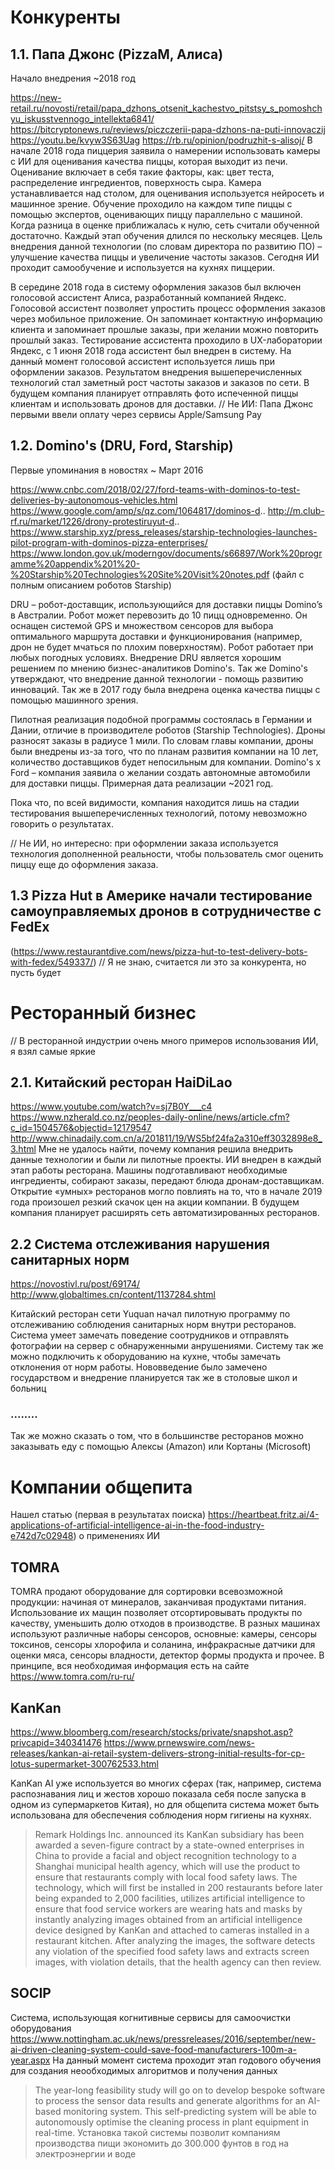 # Конкуренты
## 1.1. Папа Джонс (PizzaM, Алиса)
Начало внедрения ~2018 год

https://new-retail.ru/novosti/retail/papa_dzhons_otsenit_kachestvo_pitstsy_s_pomoshchyu_iskusstvennogo_intellekta6841/
https://bitcryptonews.ru/reviews/piczczerii-papa-dzhons-na-puti-innovaczij
https://youtu.be/kvyw3S63Uag
https://rb.ru/opinion/podruzhit-s-alisoj/
В начале 2018 года пиццерия заявила о намерении использовать камеры с ИИ для оценивания качества пиццы, которая выходит из печи. Оценивание включает в себя такие факторы, как: цвет теста, распределение ингредиентов, поверхность сыра. Камера устанавливается над столом, для оценивания используется нейросеть и машинное зрение. Обучение проходило на каждом типе пиццы с помощью экспертов, оценивающих пиццу параллельно с машиной. Когда разница в оценке приближалась к нулю, сеть считали обученной достаточно. Каждый этап обучения длился по нескольку месяцев. Цель внедрения данной технологии (по словам директора по развитию ПО) – улучшение качества пиццы и увеличение частоты заказов. Сегодня ИИ проходит самообучение и используется на кухнях пиццерии.

В середине 2018 года в систему оформления заказов был включен голосовой ассистент Алиса, разработанный компанией Яндекс. Голосовой ассистент позволяет упростить процесс оформления заказов через мобильное приложение. Он запоминает контактную информацию клиента и запоминает прошлые заказы, при желании можно повторить прошлый заказ. Тестирование ассистента проходило в UX-лаборатории Яндекс, с 1 июня 2018 года ассистент был внедрен в систему. На данный момент голосовой ассистент используется лишь при оформлении заказов.
Результатом внедрения вышеперечисленных технологий стал заметный рост частоты заказов и заказов по сети. В будущем компания планирует отправлять фото испеченной пиццы клиентам и использовать дронов для доставки.
// Не ИИ: Папа Джонс первыми ввели оплату через сервисы Apple/Samsung Pay 

## 1.2. Domino's (DRU, Ford, Starship)
Первые упоминания в новостях ~ Март 2016

https://www.cnbc.com/2018/02/27/ford-teams-with-dominos-to-test-deliveries-by-autonomous-vehicles.html
https://www.google.com/amp/s/qz.com/1064817/dominos-d..
http://m.club-rf.ru/market/1226/drony-protestiruyut-d..
https://www.starship.xyz/press_releases/starship-technologies-launches-pilot-program-with-dominos-pizza-enterprises/
https://www.london.gov.uk/moderngov/documents/s66897/Work%20programme%20appendix%201%20-%20Starship%20Technologies%20Site%20Visit%20notes.pdf (файл с полным описанием роботов Starship)

DRU – робот-доставщик, использующийся для доставки пиццы Domino’s в Австралии. Робот может перевозить до 10 пицц одновременно. Он оснащен системой GPS и множеством сенсоров для выбора оптимального маршрута доставки и функционирования (например, дрон не будет мчаться по плохим поверхностям). Робот работает при любых погодных условиях. Внедрение DRU является хорошим решением по мнению бизнес-аналитиков Domino's. Так же Domino's утверждают, что внедрение данной технологии - помощь развитию инноваций. Так же в 2017 году была внедрена оценка качества пиццы с помощью машинного зрения.

Пилотная реализация подобной программы состоялась в Германии и Дании, отличие в производителе роботов (Starship Technologies). Дроны разносят заказы в радиусе 1 мили. По словам главы компании, дроны были внедрены из-за того, что по планам развития компании на 10 лет, количество доставщиков будет непосильным для компании.
Domino's x Ford – компания заявила о желании создать автономные автомобили для доставки пиццы. Примерная дата реализации ~2021 год.

Пока что, по всей видимости, компания находится лишь на стадии тестирования вышеперечисленных технологий, потому невозможно говорить о результатах.

// Не ИИ, но интересно: при оформлении заказа используется технология дополненной реальности, чтобы пользователь смог оценить пиццу еще до оформления заказа.
## 1.3 Pizza Hut в Америке начали тестирование самоуправляемых дронов в сотрудничестве с FedEx 
(https://www.restaurantdive.com/news/pizza-hut-to-test-delivery-bots-with-fedex/549337/) 
// Я не знаю, считается ли это за конкурента, но пусть будет

# Ресторанный бизнес
// В ресторанной индустрии очень много примеров использования ИИ, я взял самые яркие
## 2.1. Китайский ресторан HaiDiLao
https://www.youtube.com/watch?v=sj7B0Y___c4
https://www.nzherald.co.nz/peoples-daily-online/news/article.cfm?c_id=1504576&objectid=12179547
http://www.chinadaily.com.cn/a/201811/19/WS5bf24fa2a310eff3032898e8_3.html
Мне не удалось найти, почему компания решила внедрить данные технологии и были ли пилотные проекты.
ИИ внедрен в каждый этап работы ресторана. Машины подготавливают необходимые ингредиенты, собирают заказы, передают блюда дронам-доставщикам. 
Открытие «умных» ресторанов могло повлиять на то, что в начале 2019 года произошел резкий скачок цен на акции компании. В будущем компания планирует расширять сеть автоматизированных ресторанов.

## 2.2 Система отслеживания нарушения санитарных норм
https://novostivl.ru/post/69174/
http://www.globaltimes.cn/content/1137284.shtml

Китайский ресторан сети Yuquan начал пилотную программу по отслеживанию соблюдения санитарных норм внутри ресторанов. Система умеет замечать поведение соотрудников и отправлять фотографии на сервер с обнаруженными анрушениями. Систему так же можно подключить к оборудованию на кухне, чтобы замечать отклонения от норм работы.
Нововведение было замечено государством и внедрение планируется так же в столовые школ и больниц
### ........
Так же можно сказать о том, что в большинстве ресторанов можно заказывать еду с помощью Алексы (Amazon) или Кортаны (Microsoft)

# Компании общепита
Нашел статью (первая в результатах поиска) https://heartbeat.fritz.ai/4-applications-of-artificial-intelligence-ai-in-the-food-industry-e742d7c02948) о применениях ИИ

## TOMRA
TOMRA продают оборудование для сортировки всевозможной продукции: начиная от минералов, заканчивая продуктами питания. Использование их мащин позволяет отсортировывать продукты по качеству, уменьшить долю отходов в производстве. В разных машинах используют различные наборы сенсоров, основные: камеры, сенсоры токсинов, сенсоры хлорофила и соланина, инфракрасные датчики для оценки мяса, сенсоры владности, детектор формы продукта и прочее.
В принципе, вся необходимая информация есть на сайте https://www.tomra.com/ru-ru/ 

## KanKan
https://www.bloomberg.com/research/stocks/private/snapshot.asp?privcapid=340341476
https://www.prnewswire.com/news-releases/kankan-ai-retail-system-delivers-strong-initial-results-for-cp-lotus-supermarket-300762533.html

KanKan AI уже используется во многих сферах (так, например, система распознавания лиц и жестов хорошо показала себя после запуска в одном из супермаркетов Китая), но для общепита система может быть использована для обеспечения соблюдения норм гигиены на кухнях.
> Remark Holdings Inc. announced its KanKan subsidiary has been awarded a seven-figure contract by a state-owned enterprises in China to provide a facial and object recognition technology to a Shanghai municipal health agency, which will use the product to ensure that restaurants comply with local food safety laws. The technology, which will first be installed in 200 restaurants before later being expanded to 2,000 facilities, utilizes artificial intelligence to ensure that food service workers are wearing hats and masks by instantly analyzing images obtained from an artificial intelligence device designed by KanKan and attached to cameras installed in a restaurant kitchen. After analyzing the images, the software detects any violation of the specified food safety laws and extracts screen images, with violation details, that the health agency can then review.
## SOCIP
Система, использующая когнитивные сервисы для самоочистки оборудования
https://www.nottingham.ac.uk/news/pressreleases/2016/september/new-ai-driven-cleaning-system-could-save-food-manufacturers-100m-a-year.aspx
На данный момент система проходит этап годового обучения для создания неообходимых алгоритмов и получения данных
> The year-long feasibility study will go on to develop bespoke software to process the sensor data results and generate algorithms for an AI-based monitoring system. This self-predicting system will be able to autonomously optimise the cleaning process in plant equipment in real-time. 
Установка такой системы позволит компаниям производства пищи экономить до 300.000 фунтов в год на электроэнергии и воде 
